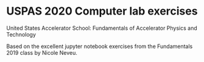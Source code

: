 # USPAS 2020 Computer lab exercises
United States Accelerator School: Fundamentals of Accelerator Physics and Technology

Based on the excellent jupyter notebook exercises from the Fundamentals 2019 class by Nicole Neveu.

